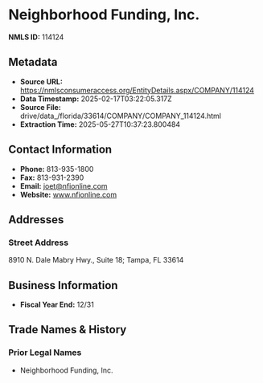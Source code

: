 # Neighborhood Funding, Inc.

**NMLS ID:** 114124

## Metadata
- **Source URL:** https://nmlsconsumeraccess.org/EntityDetails.aspx/COMPANY/114124
- **Data Timestamp:** 2025-02-17T03:22:05.317Z
- **Source File:** drive/data_/florida/33614/COMPANY/COMPANY_114124.html
- **Extraction Time:** 2025-05-27T10:37:23.800484

## Contact Information
- **Phone:** 813-935-1800
- **Fax:** 813-931-2390
- **Email:** joet@nfionline.com
- **Website:** www.nfionline.com

## Addresses
### Street Address
8910 N. Dale Mabry Hwy., Suite 18; Tampa, FL 33614

## Business Information
- **Fiscal Year End:** 12/31

## Trade Names & History
### Prior Legal Names
- Neighborhood Funding, Inc.
